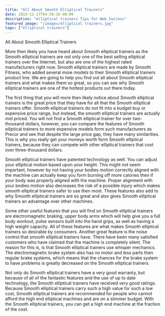```yaml
---
title: "All About Smooth Elliptical Trainers"
date: 2019-12-17T04:59:16-08:00
description: "elliptical trainers Tips for Web Success"
featured_image: "/images/elliptical trainers.jpg"
tags: ["elliptical trainers"]
---
```


All About Smooth Elliptical Trainers

More then likely you have heard about Smooth elliptical trainers as the Smooth elliptical trainers are not only one of the best selling elliptical trainers over the Internet, but also are one of the highest rated manufacturers right now. Smooth elliptical trainers are made by Smooth Fitness, who added several more models to their Smooth elliptical trainers product line. We are going to help you find out all about Smooth elliptical trainers and what makes them so great, so you can see why Smooth elliptical trainers are one of the hottest products out there today. 

The first thing that you will more then likely notice about Smooth elliptical trainers is the great price that they have for all that the Smooth elliptical trainers offer. Smooth elliptical trainers do not fit into a budget buy or expensive price range, but instead, the smooth elliptical trainers are actually mid priced. You will not find a Smooth elliptical trainer for over two-thousand dollars, however, you can compare the features of Smooth elliptical trainers to more expensive models form such manufacturers as Precor and see that despite the large price gap, they have many similarities. This is why you really get your moneys worth form Smooth elliptical trainers, because they can compete with other elliptical trainers that cost over three-thousand dollars. 
	
Smooth elliptical trainers have patented technology as well. You can adjust your elliptical motion based upon your height. This might not seem important, however by not having your bodies motion correctly aligned with the machine can actually keep you form burning off more calories then if your body was properly aligned with the machine. Proper alignment with your bodies motion also decreases the risk of a possible injury which makes smooth elliptical trainers safer to use then most. These features also add to why Smooth elliptical trainers are so great and also gives Smooth elliptical trainers an advantage over other machines. 

Some other useful features that you will find on  Smooth elliptical trainers are electromagnetic braking, upper body arms which will help give you a full body workout,  pulse sensors built into the hand grips, as well as having a high weight capacity. All of these features are what makes Smooth elliptical trainers so desirable by consumers. Another great feature is the noise control that smooth elliptical trainers have. There have been many satisfied customers who have claimed that the machine is completely silent. The reason for this is, is that Smooth elliptical trainers use whisper mechanics. The electromagnetic brake system also has no motor and less parts then regular brake systems, which means that the chances for the brake system to have problems is greatly decreased on the Smooth elliptical trainers.

Not only do Smooth elliptical trainers have a very good warranty, but because of all of the fantastic features and the use of up to date technology, the Smooth elliptical trainers have received very good ratings. Because Smooth elliptical trainers carry such a high value for such a low cost, Smooth elliptical trainers are recommended for people who cannot afford the high end elliptical machines and are on a slimmer budget. With the Smooth elliptical trainers, you can get a high end machine at the fraction of the cost. 

